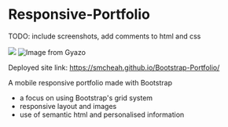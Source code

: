 # Responsive-Portfolio
TODO: include screenshots, add comments to html and css

![](https://media.giphy.com/media/gFQQPPHSGATLOIaWDr/giphy.gif)
![Image from Gyazo](https://gyazo.com/0d5df3a122e16bb705619d8ace55be9d)

Deployed site link: https://smcheah.github.io/Bootstrap-Portfolio/

A mobile responsive portfolio made with Bootstrap
- a focus on using Bootstrap's grid system
- responsive layout and images
- use of semantic html and personalised information
